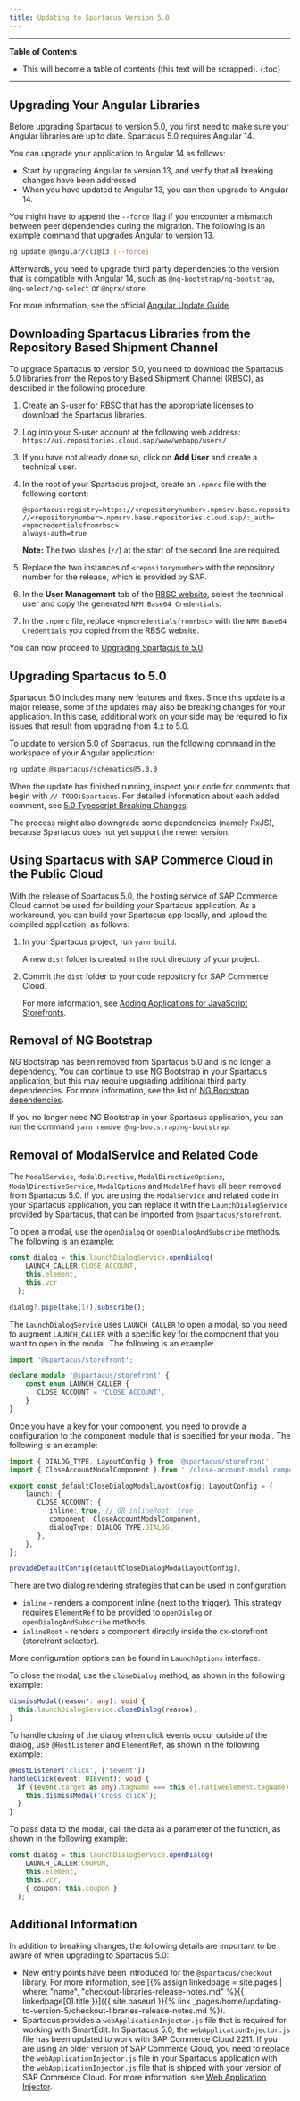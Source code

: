 ```yaml
---
title: Updating to Spartacus Version 5.0
---
```


***

**Table of Contents**

- This will become a table of contents (this text will be scrapped).
{:toc}

***

## Upgrading Your Angular Libraries

Before upgrading Spartacus to version 5.0, you first need to make sure your Angular libraries are up to date. Spartacus 5.0 requires Angular 14.

You can upgrade your application to Angular 14 as follows:

- Start by upgrading Angular to version 13, and verify that all breaking changes have been addressed.
- When you have updated to Angular 13, you can then upgrade to Angular 14.

You might have to append the `--force` flag if you encounter a mismatch between peer dependencies during the migration. The following is an example command that upgrades Angular to version 13.

```bash
ng update @angular/cli@13 [--force]
```

Afterwards, you need to upgrade third party dependencies to the version that is compatible with Angular 14, such as `@ng-bootstrap/ng-bootstrap`, `@ng-select/ng-select` or `@ngrx/store`.

For more information, see the official [Angular Update Guide](https://update.angular.io/).

## Downloading Spartacus Libraries from the Repository Based Shipment Channel

To upgrade Spartacus to version 5.0, you need to download the Spartacus 5.0 libraries from the Repository Based Shipment Channel (RBSC), as described in the following procedure.

1. Create an S-user for RBSC that has the appropriate licenses to download the Spartacus libraries.
1. Log into your S-user account at the following web address: `https://ui.repositories.cloud.sap/www/webapp/users/`
1. If you have not already done so, click on **Add User** and create a technical user.
1. In the root of your Spartacus project, create an `.npmrc` file with the following content:

   ```text
   @spartacus:registry=https://<repositorynumber>.npmsrv.base.repositories.cloud.sap/
   //<repositorynumber>.npmsrv.base.repositories.cloud.sap/:_auth=<npmcredentialsfromrbsc>
   always-auth=true
   ```

   **Note:** The two slashes (`//`) at the start of the second line are required.

1. Replace the two instances of `<repositorynumber>` with the repository number for the release, which is provided by SAP.
1. In the **User Management** tab of the [RBSC website](https://ui.repositories.cloud.sap/www/webapp/users/), select the technical user and copy the generated `NPM Base64 Credentials`.
1. In the `.npmrc` file, replace `<npmcredentialsfromrbsc>` with the `NPM Base64 Credentials` you copied from the RBSC website.

You can now proceed to [Upgrading Spartacus to 5.0](#upgrading-spartacus-to-50).

## Upgrading Spartacus to 5.0

Spartacus 5.0 includes many new features and fixes. Since this update is a major release, some of the updates may also be breaking changes for your application. In this case, additional work on your side may be required to fix issues that result from upgrading from 4.x to 5.0.

To update to version 5.0 of Spartacus, run the following command in the workspace of your Angular application:

```bash
ng update @spartacus/schematics@5.0.0
```

When the update has finished running, inspect your code for comments that begin with `// TODO:Spartacus`. For detailed information about each added comment, see [5.0 Typescript Breaking Changes](https://sap.github.io/spartacus-docs/beta-docs/5-0-typescript-breaking-changes/).

The process might also downgrade some dependencies (namely RxJS), because Spartacus does not yet support the newer version.

## Using Spartacus with SAP Commerce Cloud in the Public Cloud

With the release of Spartacus 5.0, the hosting service of SAP Commerce Cloud cannot be used for building your Spartacus application. As a workaround, you can build your Spartacus app locally, and upload the compiled application, as follows:

1. In your Spartacus project, run `yarn build`.

   A new `dist` folder is created in the root directory of your project.

2. Commit the `dist` folder to your code repository for SAP Commerce Cloud.

   For more information, see [Adding Applications for JavaScript Storefronts](https://help.sap.com/docs/SAP_COMMERCE_CLOUD_PUBLIC_CLOUD/b2f400d4c0414461a4bb7e115dccd779/63577f67a67347bf9f4765a5385ead33.html).

## Removal of NG Bootstrap

NG Bootstrap has been removed from Spartacus 5.0 and is no longer a dependency. You can continue to use NG Bootstrap in your Spartacus application, but this may require upgrading additional third party dependencies. For more information, see the list of [NG Bootstrap dependencies](https://www.npmjs.com/package/@ng-bootstrap/ng-bootstrap).

If you no longer need NG Bootstrap in your Spartacus application, you can run the command `yarn remove @ng-bootstrap/ng-bootstrap`.

## Removal of ModalService and Related Code

The `ModalService`, `ModalDirective`, `ModalDirectiveOptions`, `ModalDirectiveService`, `ModalOptions` and `ModalRef` have all been removed from Spartacus 5.0. If you are using the `ModalService` and related code in your Spartacus application, you can replace it with the `LaunchDialogService` provided by Spartacus, that can be imported from `@spartacus/storefront`.

To open a modal, use the `openDialog` or `openDialogAndSubscribe` methods. The following is an example:

```ts
const dialog = this.launchDialogService.openDialog(
    LAUNCH_CALLER.CLOSE_ACCOUNT,
    this.element,
    this.vcr
  );

dialog?.pipe(take(1)).subscribe();
```

The `LaunchDialogService` uses `LAUNCH_CALLER` to open a modal, so you need to augment `LAUNCH_CALLER` with a specific key for the component that you want to open in the modal. The following is an example:

```ts
import '@spartacus/storefront';

declare module '@spartacus/storefront' {
    const enum LAUNCH_CALLER {
       CLOSE_ACCOUNT = 'CLOSE_ACCOUNT',
    }
}
```

Once you have a key for your component, you need to provide a configuration to the component module that is specified for your modal. The following is an example:

```ts
import { DIALOG_TYPE, LayoutConfig } from '@spartacus/storefront';
import { CloseAccountModalComponent } from './close-account-modal.component';

export const defaultCloseDialogModalLayoutConfig: LayoutConfig = {
    launch: {
       CLOSE_ACCOUNT: {
          inline: true, // OR inlineRoot: true
          component: CloseAccountModalComponent,
          dialogType: DIALOG_TYPE.DIALOG,
       },
    },
};
```

```ts
provideDefaultConfig(defaultCloseDialogModalLayoutConfig),
```
There are two dialog rendering strategies that can be used in configuration:
   * `inline` - renders a component inline (next to the trigger). This strategy requires `ElementRef` to be provided to `openDialog` or `openDialogAndSubscribe` methods.
   * `inlineRoot` - renders a component directly inside the cx-storefront (storefront selector).

More configuration options can be found in `LaunchOptions` interface.

To close the modal, use the `closeDialog` method, as shown in the following example:

```ts
dismissModal(reason?: any): void {
  this.launchDialogService.closeDialog(reason);
}
```

To handle closing of the dialog when click events occur outside of the dialog, use `@HostListener` and `ElementRef`, as shown in the following example:

```ts
@HostListener('click', ['$event'])
handleClick(event: UIEvent): void {
  if ((event.target as any).tagName === this.el.nativeElement.tagName) {
    this.dismissModal('Cross click');
  }
}
```
  
To pass data to the modal, call the data as a parameter of the function, as shown in the following example:
  
```ts
const dialog = this.launchDialogService.openDialog(
    LAUNCH_CALLER.COUPON,
    this.element,
    this.vcr,
    { coupon: this.coupon }
  );
```

## Additional Information

In addition to breaking changes, the following details are important to be aware of when upgrading to Spartacus 5.0:

- New entry points have been introduced for the `@spartacus/checkout` library. For more information, see [{% assign linkedpage = site.pages | where: "name", "checkout-libraries-release-notes.md" %}{{ linkedpage[0].title }}]({{ site.baseurl }}{% link _pages/home/updating-to-version-5/checkout-libraries-release-notes.md %}).
- Spartacus provides a `webApplicationInjector.js` file that is required for working with SmartEdit. In Spartacus 5.0, the `webApplicationInjector.js` file has been updated to work with SAP Commerce Cloud 2211. If you are using an older version of SAP Commerce Cloud, you need to replace the `webApplicationInjector.js` file in your Spartacus application with the `webApplicationInjector.js` file that is shipped with your version of SAP Commerce Cloud. For more information, see [Web Application Injector](https://help.sap.com/docs/SAP_COMMERCE_CLOUD_PUBLIC_CLOUD/e1391e5265574bfbb56ca4c0573ba1dc/e9340d1d3d3249849ff154731277069a.html).

